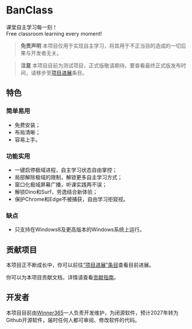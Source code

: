 # BanClass
课堂自主学习每一刻！  
Free classroom learning every moment!

> **免责声明**
> 本项目仅用于实现自主学习，将其用于不正当目的造成的一切后果与开发者无关。


> **注意**
> 本项目目前为测试项目，正式版敬请期待。要查看最终正式版发布时间，请移步至[项目进展](https://banclass.365sites.top/project/Project：项目进展)条目。



## 特色

### 简单易用

-   免费安装；
-   布局清晰；
-   容易上手。

### 功能实用

-   一键启停极域进程，自主学习状态自由掌控；
-   局部解除极域的限制，解锁更多自主学习方式；
-   窗口化极域屏幕广播，听课实践两不误；
-   解锁Dino和Surf，劳逸结合新体验；
-   保护Chrome和Edge不被捕获，自由学习拒窥视。

### 缺点

-   只支持在Windows8及更高版本的Windows系统上运行。

## 贡献项目

本项目正不断成长中，你可以前往[“项目进展”条目](https://banclass.365sites.top/project/Project：项目进展)查看目前进展。

你可以为本项目贡献文档，详情请查看[贡献指南](https://banclass.365sites.top/wiki/Project：贡献指南)。

## 开发者

本项目目前由<a href="https://365sites.top" target="_blank" >Winner365</a>一人负责开发维护，为闭源软件，预计2027年转为Github开源软件，届时任何人都可审阅、修改软件的代码。
